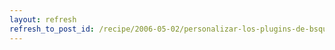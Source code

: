 ```yaml
---
layout: refresh
refresh_to_post_id: /recipe/2006-05-02/personalizar-los-plugins-de-bsqueda-de-firefox.html
---
```

